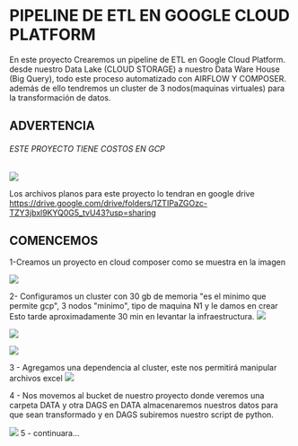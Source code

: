 # PIPELINE DE ETL EN GOOGLE CLOUD PLATFORM
En este proyecto Crearemos un pipeline de ETL en Google Cloud Platform.
desde nuestro Data Lake (CLOUD STORAGE) a nuestro Data Ware House (Big Query), todo este proceso automatizado con AIRFLOW Y COMPOSER. además de ello tendremos un cluster
de 3 nodos(maquinas virtuales) para la transformación de datos. 
## ADVERTENCIA 
###### ESTE PROYECTO TIENE COSTOS EN GCP
![](https://scontent.flim1-4.fna.fbcdn.net/v/t39.30808-6/320879758_563737028424811_5873048063175280300_n.jpg?_nc_cat=106&ccb=1-7&_nc_sid=730e14&_nc_eui2=AeGb_2l-UwAJEM8-mTSCD-rJWcqsgTRkGqJZyqyBNGQaosVCWazIRwotqxizy2MMURqnLhO5bXDVfRKJ-p3AbuK1&_nc_ohc=BpOP6tuNBXYAX-Z7Io4&tn=zRTkmcXK30-BI3TQ&_nc_zt=23&_nc_ht=scontent.flim1-4.fna&oh=00_AfCB7Wt2kL7vFPOVUFqXysImBcKl5t3SIuTsHFFvM-I-2A&oe=63CC1DF8)

Los archivos planos para este proyecto lo tendran en google drive
https://drive.google.com/drive/folders/1ZTIPaZGOzc-TZY3jbxl9KYQ0G5_tvU43?usp=sharing

## COMENCEMOS
1-Creamos un proyecto en cloud composer como se muestra en la imagen

![](https://scontent.flim1-4.fna.fbcdn.net/v/t39.30808-6/320675445_610255837442600_2780669897925596587_n.jpg?_nc_cat=104&ccb=1-7&_nc_sid=730e14&_nc_eui2=AeHFmOGz6q88h1cbqn8Np8RnbXet2yiCz1xtd63bKILPXNyaeLgZRbUKhv1Ww0HH5dJ0IvmVvyKJVjMV_3OCNyOY&_nc_ohc=-nCmIBg2k40AX_YkRvK&tn=zRTkmcXK30-BI3TQ&_nc_zt=23&_nc_ht=scontent.flim1-4.fna&oh=00_AfDSqUf8W4dAzvdSmvSHGXMXtyqL6NfJUy_YioZjJ6sUoQ&oe=63CAE84C)

2- Configuramos un cluster con 30 gb de memoria "es el minimo que permite gcp", 3 nodos "minimo", tipo de maquina N1  y le damos en crear
 Esto tarde aproximadamente 30 min en levantar la infraestructura.
 ![](https://scontent.flim1-4.fna.fbcdn.net/v/t39.30808-6/320661127_687085216403094_1379687921305792831_n.jpg?_nc_cat=100&ccb=1-7&_nc_sid=730e14&_nc_eui2=AeFUzLJhzG55-WxF6wRBKk5gR3NA5aWZmAJHc0DlpZmYAlqktpLpVb1-u_OjSmYTM3nASoMfXUMKxwwVyQvUriQP&_nc_ohc=jCZahWFxj1EAX_3Oq8z&tn=zRTkmcXK30-BI3TQ&_nc_zt=23&_nc_ht=scontent.flim1-4.fna&oh=00_AfBvWssvITfvdf012qFJa0o2fotOuc9z9WKUjAqdeTNjnw&oe=63CB8DFB)

![](https://scontent.flim1-4.fna.fbcdn.net/v/t39.30808-6/320661127_687085216403094_1379687921305792831_n.jpg?_nc_cat=100&ccb=1-7&_nc_sid=730e14&_nc_eui2=AeFUzLJhzG55-WxF6wRBKk5gR3NA5aWZmAJHc0DlpZmYAlqktpLpVb1-u_OjSmYTM3nASoMfXUMKxwwVyQvUriQP&_nc_ohc=jCZahWFxj1EAX_3Oq8z&tn=zRTkmcXK30-BI3TQ&_nc_zt=23&_nc_ht=scontent.flim1-4.fna&oh=00_AfBvWssvITfvdf012qFJa0o2fotOuc9z9WKUjAqdeTNjnw&oe=63CB8DFB)

![](https://scontent.flim1-3.fna.fbcdn.net/v/t39.30808-6/320682061_874255880431963_7202749146638401161_n.jpg?_nc_cat=107&ccb=1-7&_nc_sid=730e14&_nc_eui2=AeEDaJlh6hoK3VY5k-z7z8oDE1989N5p6WkTX3z03mnpabRJ-sJY6AhL7lqMGlG2hk9KgQm8SkPV95tZa_ddxbl4&_nc_ohc=k34QOoEXZ-sAX-LL1LV&_nc_zt=23&_nc_ht=scontent.flim1-3.fna&oh=00_AfA9f8hEsLL_s85TAxtESttT7sDNltpJTwsKQwYwUx8emw&oe=63CAEF60)

3 - Agregamos una dependencia al cluster, este nos permitirá manipular archivos excel
![](https://scontent.flim1-4.fna.fbcdn.net/v/t39.30808-6/320884714_5887315704667898_9146768279147815981_n.jpg?_nc_cat=102&ccb=1-7&_nc_sid=730e14&_nc_eui2=AeEyQ_G-PfuKpk-0ljqXRMdycpC_FyroPSlykL8XKug9KYTzVMTe6HaoVDexgkUW7u7wqnU6_tipMH03TZaTQwJZ&_nc_ohc=opMClSCY8E8AX-5r_to&_nc_zt=23&_nc_ht=scontent.flim1-4.fna&oh=00_AfCft7WuuA6o8vPEw6YJrdHQ6biAwLeqMgOD98K76MaYkw&oe=63CB9A96)

4 - Nos movemos al bucket de nuestro proyecto donde veremos una carpeta DATA y otra DAGS
    en DATA almacenaremos nuestros datos para que sean transformado y en DAGS subiremos nuestro script de python.
 
![](https://scontent.flim1-4.fna.fbcdn.net/v/t39.30808-6/320188653_1191644625107653_4522313388171244259_n.jpg?_nc_cat=106&ccb=1-7&_nc_sid=730e14&_nc_eui2=AeG1CGruhKdcAu2N7ebAGBrDxobk4CHOt0XGhuTgIc63Rc5r6Fmyw8YS35l82sE7Mfcgc24Dp67OyCql2thgpRjO&_nc_ohc=Q60wdJMBQEoAX-wSqHS&tn=zRTkmcXK30-BI3TQ&_nc_zt=23&_nc_ht=scontent.flim1-4.fna&oh=00_AfCFJTUCEGq9HYBZATZApsZfOcTUde_Jw6K1wH0Bi9zHZw&oe=63CBDC30)
5 - continuara...




